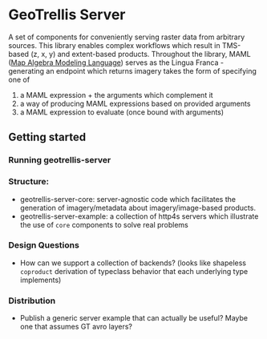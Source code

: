 # GeoTrellis Server

A set of components for conveniently serving raster data from arbitrary
sources. This library enables complex workflows which result in
TMS-based (z, x, y) and extent-based products. Throughout the library,
MAML ([Map Algebra Modeling Language](https://github.com/geotrellis/maml/))
serves as the Lingua Franca - generating an endpoint which returns imagery
takes the form of specifying one of
1. a MAML expression + the arguments which complement it
2. a way of producing MAML expressions based on provided arguments
3. a MAML expression to evaluate (once bound with arguments)

## Getting started

### Running geotrellis-server

### Structure:

- geotrellis-server-core: server-agnostic code which facilitates the
  generation of imagery/metadata about imagery/image-based products.
- geotrellis-server-example: a collection of http4s servers which
  illustrate the use of `core` components to solve real problems


### Design Questions

- How can we support a collection of backends? (looks like shapeless
  `coproduct` derivation of typeclass behavior that each underlying type
  implements)


### Distribution
- Publish a generic server example that can actually be useful? Maybe one
  that assumes GT avro layers?
